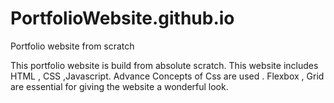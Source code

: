 # PortfolioWebsite.github.io
Portfolio website from scratch

This portfolio website is build from absolute scratch.
This website includes HTML , CSS ,Javascript.
Advance Concepts of Css are used .
Flexbox , Grid are essential for giving the website a wonderful look.
